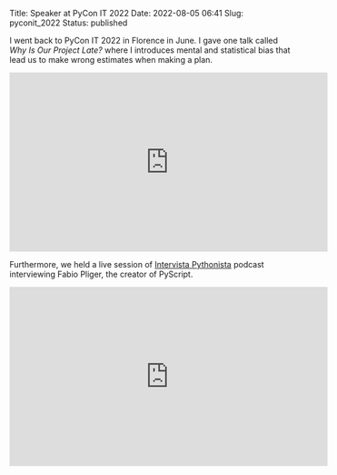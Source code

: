 Title: Speaker at PyCon IT 2022
Date: 2022-08-05 06:41
Slug: pyconit_2022
Status: published

I went back to PyCon IT 2022 in Florence in June. I gave one talk called _Why Is Our Project Late?_ where I introduces mental and statistical bias that lead us to make wrong estimates when making a plan.

<iframe width="560" height="315" src="https://www.youtube.com/embed/zcDQwIQQwR4" title="YouTube video player" frameborder="0" allow="accelerometer; autoplay; clipboard-write; encrypted-media; gyroscope; picture-in-picture" allowfullscreen></iframe>

Furthermore, we held a live session of [Intervista Pythonista](https://intervistapythonista.com/) podcast interviewing Fabio Pliger, the creator of PyScript.

<iframe width="560" height="315" src="https://www.youtube.com/embed/l5-ecdsBaHE" title="YouTube video player" frameborder="0" allow="accelerometer; autoplay; clipboard-write; encrypted-media; gyroscope; picture-in-picture" allowfullscreen></iframe>
